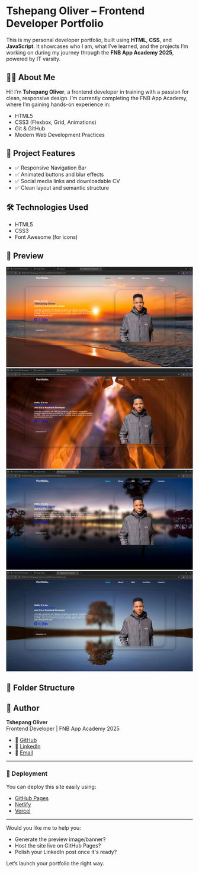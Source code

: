 # Tshepang Oliver – Frontend Developer Portfolio

This is my personal developer portfolio, built using **HTML**, **CSS**, and **JavaScript**. It showcases who I am, what I’ve learned, and the projects I’m working on during my journey through the **FNB App Academy 2025**, powered by IT varsity.

## 🧑‍💻 About Me

Hi! I’m **Tshepang Oliver**, a frontend developer in training with a passion for clean, responsive design. I’m currently completing the FNB App Academy, where I’m gaining hands-on experience in:

- HTML5
- CSS3 (Flexbox, Grid, Animations)
- Git & GitHub
- Modern Web Development Practices

## 🎯 Project Features

- ✅ Responsive Navigation Bar
- ✅ Animated buttons and blur effects
- ✅ Social media links and downloadable CV
- ✅ Clean layout and semantic structure

## 🛠️ Technologies Used

- HTML5
- CSS3
- Font Awesome (for icons)

## 📸 Preview

![Portfolio Screenshot](preview1.png)  
![Portfolio Screenshot](preview2.png)  
![Portfolio Screenshot](preview4.png)  
![Portfolio Screenshot](preview3.png)  


## 📂 Folder Structure


## 📇 Author

**Tshepang Oliver**  
Frontend Developer | FNB App Academy 2025  
- 🔗 [GitHub](https://github.com/T5H3P4N9)  
- 🔗 [LinkedIn](https://www.linkedin.com/in/tshepang-oliver-3a5540205/)
- 📧 [Email](mailto:olivertshepang@gmail.com)

---

### 🚀 Deployment

You can deploy this site easily using:

- [GitHub Pages](https://pages.github.com/)
- [Netlify](https://netlify.com/)
- [Vercel](https://vercel.com/)

---

Would you like me to help you:
- Generate the preview image/banner?
- Host the site live on GitHub Pages?
- Polish your LinkedIn post once it's ready?

Let’s launch your portfolio the right way.
